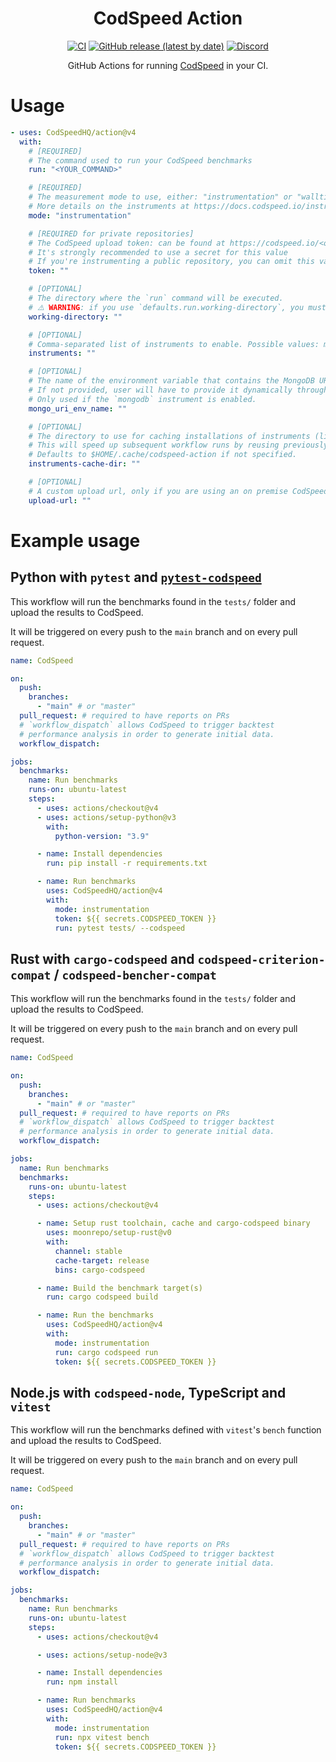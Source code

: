 <div align="center">
<h1>CodSpeed Action</h1>

[![CI](https://github.com/CodSpeedHQ/action/actions/workflows/ci.yml/badge.svg)](https://github.com/CodSpeedHQ/action/actions/workflows/ci.yml)
[![GitHub release (latest by date)](https://img.shields.io/github/v/release/CodSpeedHQ/action)](https://github.com/CodSpeedHQ/action/releases)
[![Discord](https://img.shields.io/badge/chat%20on-discord-7289da.svg)](https://discord.com/invite/MxpaCfKSqF)

GitHub Actions for running [CodSpeed](https://codspeed.io) in your CI.

</div>

# Usage

```yaml
- uses: CodSpeedHQ/action@v4
  with:
    # [REQUIRED]
    # The command used to run your CodSpeed benchmarks
    run: "<YOUR_COMMAND>"

    # [REQUIRED]
    # The measurement mode to use, either: "instrumentation" or "walltime".
    # More details on the instruments at https://docs.codspeed.io/instruments/
    mode: "instrumentation"

    # [REQUIRED for private repositories]
    # The CodSpeed upload token: can be found at https://codspeed.io/<org>/<repo>/settings
    # It's strongly recommended to use a secret for this value
    # If you're instrumenting a public repository, you can omit this value
    token: ""

    # [OPTIONAL]
    # The directory where the `run` command will be executed.
    # ⚠️ WARNING: if you use `defaults.run.working-directory`, you must still set this parameter.
    working-directory: ""

    # [OPTIONAL]
    # Comma-separated list of instruments to enable. Possible values: mongodb.
    instruments: ""

    # [OPTIONAL]
    # The name of the environment variable that contains the MongoDB URI to patch.
    # If not provided, user will have to provide it dynamically through a CodSpeed integration.
    # Only used if the `mongodb` instrument is enabled.
    mongo_uri_env_name: ""

    # [OPTIONAL]
    # The directory to use for caching installations of instruments (like valgrind or perf).
    # This will speed up subsequent workflow runs by reusing previously installed instruments.
    # Defaults to $HOME/.cache/codspeed-action if not specified.
    instruments-cache-dir: ""

    # [OPTIONAL]
    # A custom upload url, only if you are using an on premise CodSpeed instance
    upload-url: ""
```

# Example usage

## Python with `pytest` and [`pytest-codspeed`](https://github.com/CodSpeedHQ/pytest-codspeed)

This workflow will run the benchmarks found in the `tests/` folder and upload the results to CodSpeed.

It will be triggered on every push to the `main` branch and on every pull request.

```yaml
name: CodSpeed

on:
  push:
    branches:
      - "main" # or "master"
  pull_request: # required to have reports on PRs
  # `workflow_dispatch` allows CodSpeed to trigger backtest
  # performance analysis in order to generate initial data.
  workflow_dispatch:

jobs:
  benchmarks:
    name: Run benchmarks
    runs-on: ubuntu-latest
    steps:
      - uses: actions/checkout@v4
      - uses: actions/setup-python@v3
        with:
          python-version: "3.9"

      - name: Install dependencies
        run: pip install -r requirements.txt

      - name: Run benchmarks
        uses: CodSpeedHQ/action@v4
        with:
          mode: instrumentation
          token: ${{ secrets.CODSPEED_TOKEN }}
          run: pytest tests/ --codspeed
```

## Rust with `cargo-codspeed` and `codspeed-criterion-compat` / `codspeed-bencher-compat`

This workflow will run the benchmarks found in the `tests/` folder and upload the results to CodSpeed.

It will be triggered on every push to the `main` branch and on every pull request.

```yml
name: CodSpeed

on:
  push:
    branches:
      - "main" # or "master"
  pull_request: # required to have reports on PRs
  # `workflow_dispatch` allows CodSpeed to trigger backtest
  # performance analysis in order to generate initial data.
  workflow_dispatch:

jobs:
  name: Run benchmarks
  benchmarks:
    runs-on: ubuntu-latest
    steps:
      - uses: actions/checkout@v4

      - name: Setup rust toolchain, cache and cargo-codspeed binary
        uses: moonrepo/setup-rust@v0
        with:
          channel: stable
          cache-target: release
          bins: cargo-codspeed

      - name: Build the benchmark target(s)
        run: cargo codspeed build

      - name: Run the benchmarks
        uses: CodSpeedHQ/action@v4
        with:
          mode: instrumentation
          run: cargo codspeed run
          token: ${{ secrets.CODSPEED_TOKEN }}
```

## Node.js with `codspeed-node`, TypeScript and `vitest`

This workflow will run the benchmarks defined with `vitest`'s `bench` function and upload the results to CodSpeed.

It will be triggered on every push to the `main` branch and on every pull request.

```yml
name: CodSpeed

on:
  push:
    branches:
      - "main" # or "master"
  pull_request: # required to have reports on PRs
  # `workflow_dispatch` allows CodSpeed to trigger backtest
  # performance analysis in order to generate initial data.
  workflow_dispatch:

jobs:
  benchmarks:
    name: Run benchmarks
    runs-on: ubuntu-latest
    steps:
      - uses: actions/checkout@v4

      - uses: actions/setup-node@v3

      - name: Install dependencies
        run: npm install

      - name: Run benchmarks
        uses: CodSpeedHQ/action@v4
        with:
          mode: instrumentation
          run: npx vitest bench
          token: ${{ secrets.CODSPEED_TOKEN }}
```
